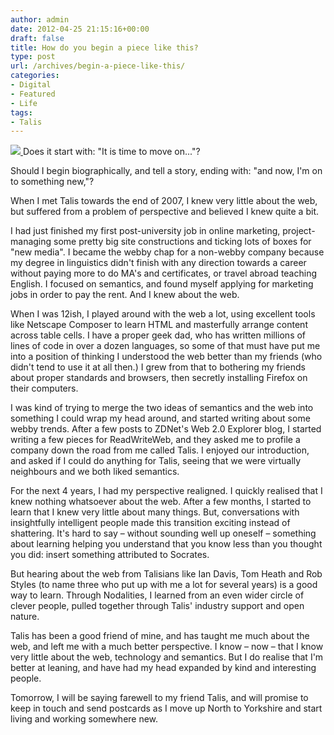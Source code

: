 ```yaml
---
author: admin
date: 2012-04-25 21:15:16+00:00
draft: false
title: How do you begin a piece like this?
type: post
url: /archives/begin-a-piece-like-this/
categories:
- Digital
- Featured
- Life
tags:
- Talis
---
```


[![](http://zachbeauvais.com/wp-content/uploads/2015/09/6673244937_5f8fe1e03a_n_xjokds-300x224.jpg)
](http://www.flickr.com/photos/beauvais/6673244937/)Does it start with: "It is time to move on..."?

Should I begin biographically, and tell a story, ending with: "and now, I'm on to something new,"?

When I met Talis towards the end of 2007, I knew very little about the web, but suffered from a problem of perspective and believed I knew quite a bit.

I had just finished my first post-university job in online marketing, project-managing some pretty big site constructions and ticking lots of boxes for "new media". I became the webby chap for a non-webby company because my degree in linguistics didn't finish with any direction towards a career without paying more to do MA's and certificates, or travel abroad teaching English. I focused on semantics, and found myself applying for marketing jobs in order to pay the rent. And I knew about the web.

When I was 12ish, I played around with the web a lot, using excellent tools like Netscape Composer to learn HTML and masterfully arrange content across table cells. I have a proper geek dad, who has written millions of lines of code in over a dozen languages, so some of that must have put me into a position of thinking I understood the web better than my friends (who didn't tend to use it at all then.) I grew from that to bothering my friends about proper standards and browsers, then secretly installing Firefox on their computers.

I was kind of trying to merge the two ideas of semantics and the web into something I could wrap my head around, and started writing about some webby trends. After a few posts to ZDNet's Web 2.0 Explorer blog, I started writing a few pieces for ReadWriteWeb, and they asked me to profile a company down the road from me called Talis. I enjoyed our introduction, and asked if I could do anything for Talis, seeing that we were virtually neighbours and we both liked semantics.

For the next 4 years, I had my perspective realigned. I quickly realised that I knew nothing whatsoever about the web. After a few months, I started to learn that I knew very little about many things. But, conversations with insightfully intelligent people made this transition exciting instead of shattering. It's hard to say – without sounding well up oneself – something about learning helping you understand that you know less than you thought you did: insert something attributed to Socrates.

But hearing about the web from Talisians like Ian Davis, Tom Heath and Rob Styles (to name three who put up with me a lot for several years) is a good way to learn. Through Nodalities, I learned from an even wider circle of clever people, pulled together through Talis' industry support and open nature.

Talis has been a good friend of mine, and has taught me much about the web, and left me with a much better perspective. I know – now – that I know very little about the web, technology and semantics. But I do realise that I'm better at leaning, and have had my head expanded by kind and interesting people.

Tomorrow, I will be saying farewell to my friend Talis, and will promise to keep in touch and send postcards as I move up North to Yorkshire and start living and working somewhere new.
